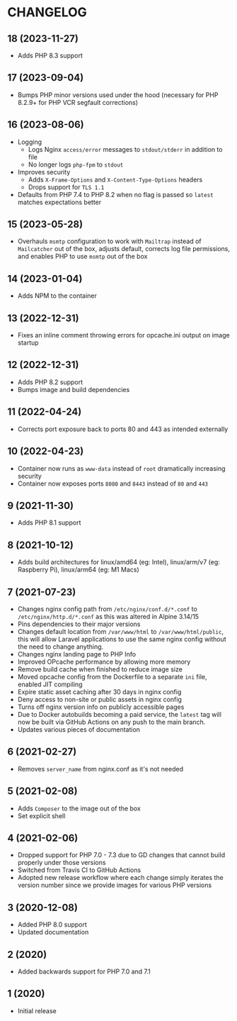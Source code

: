 # CHANGELOG

## 18 (2023-11-27)

- Adds PHP 8.3 support

## 17 (2023-09-04)

- Bumps PHP minor versions used under the hood (necessary for PHP 8.2.9+ for PHP VCR segfault corrections)

## 16 (2023-08-06)

- Logging
  - Logs Nginx `access/error` messages to `stdout/stderr` in addition to file
  - No longer logs `php-fpm` to `stdout`
- Improves security
  - Adds `X-Frame-Options` and `X-Content-Type-Options` headers
  - Drops support for `TLS 1.1`
- Defaults from PHP 7.4 to PHP 8.2 when no flag is passed so `latest` matches expectations better

## 15 (2023-05-28)

- Overhauls `msmtp` configuration to work with `Mailtrap` instead of `Mailcatcher` out of the box, adjusts default, corrects log file permissions, and enables PHP to use `msmtp` out of the box

## 14 (2023-01-04)

- Adds NPM to the container

## 13 (2022-12-31)

- Fixes an inline comment throwing errors for opcache.ini output on image startup

## 12 (2022-12-31)

- Adds PHP 8.2 support
- Bumps image and build dependencies

## 11 (2022-04-24)

- Corrects port exposure back to ports 80 and 443 as intended externally

## 10 (2022-04-23)

- Container now runs as `www-data` instead of `root` dramatically increasing security
- Container now exposes ports `8080` and `8443` instead of `80` and `443`

## 9 (2021-11-30)

- Adds PHP 8.1 support

## 8 (2021-10-12)

- Adds build architectures for linux/amd64 (eg: Intel), linux/arm/v7 (eg: Raspberry Pi), linux/arm64 (eg: M1 Macs)

## 7 (2021-07-23)

- Changes nginx config path from `/etc/nginx/conf.d/*.conf` to `/etc/nginx/http.d/*.conf` as this was altered in Alpine 3.14/15
- Pins dependencies to their major versions
- Changes default location from `/var/www/html` to `/var/www/html/public`, this will allow Laravel applications to use the same nginx config without the need to change anything.
- Changes nginx landing page to PHP Info
- Improved OPcache performance by allowing more memory
- Remove build cache when finished to reduce image size
- Moved opcache config from the Dockerfile to a separate `ini` file, enabled JIT compiling
- Expire static asset caching after 30 days in nginx config
- Deny access to non-site or public assets in nginx config
- Turns off nginx version info on publicly accessible pages
- Due to Docker autobuilds becoming a paid service, the `latest` tag will now be built via GitHub Actions on any push to the main branch.
- Updates various pieces of documentation

## 6 (2021-02-27)

- Removes `server_name` from nginx.conf as it's not needed

## 5 (2021-02-08)

- Adds `Composer` to the image out of the box
- Set explicit shell

## 4 (2021-02-06)

- Dropped support for PHP 7.0 - 7.3 due to GD changes that cannot build properly under those versions
- Switched from Travis CI to GitHub Actions
- Adopted new release workflow where each change simply iterates the version number since we provide images for various PHP versions

## 3 (2020-12-08)

- Added PHP 8.0 support
- Updated documentation

## 2 (2020)

- Added backwards support for PHP 7.0 and 7.1

## 1 (2020)

- Initial release
